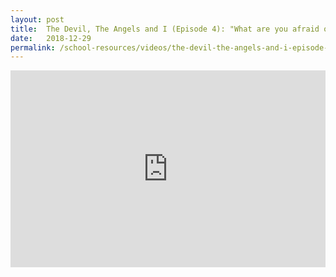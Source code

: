 ```yaml
---
layout: post
title:  The Devil, The Angels and I (Episode 4): "What are you afraid of?"
date:   2018-12-29
permalink: /school-resources/videos/the-devil-the-angels-and-i-episode-4
---
```


<iframe width="100%" height="315" src="https://www.youtube.com/embed/7zqd-Ayma-s" frameborder="0" allow="accelerometer; autoplay; encrypted-media; gyroscope; picture-in-picture" allowfullscreen></iframe>